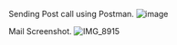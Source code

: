  Sending Post call using Postman.
![image](https://github.com/AnuragJaiswal9548/SendSimpleMail_SpringBoot/assets/98201910/dcf360e9-75bc-4fdb-8261-be5ea93867b0)

Mail Screenshot.
![IMG_8915](https://github.com/AnuragJaiswal9548/SendSimpleMail_SpringBoot/assets/98201910/13f4d2c5-bd85-4966-b8e1-e38de2d7e291)



